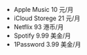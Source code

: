 * Apple Music 10 元/月
* iCloud Storege 21 元/月
* Netflix 93 港币/月
* Spotify 9.99 美金/月
* 1Password 3.99 美金/月
